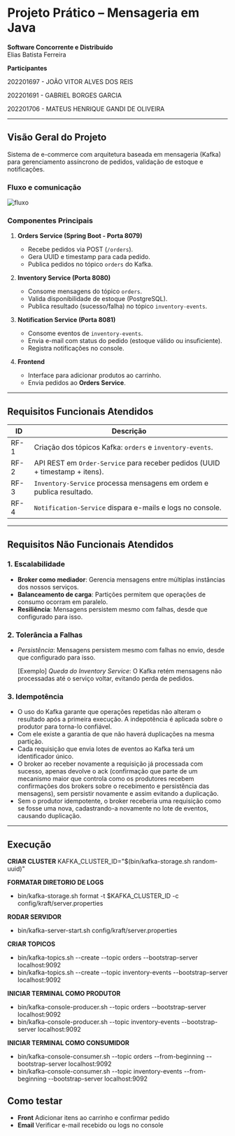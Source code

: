 # Projeto Prático – Mensageria em Java  
**Software Concorrente e Distribuído**  
Elias Batista Ferreira  


**Participantes**

202201697 - JOÃO VITOR ALVES DOS REIS

202201691 - GABRIEL BORGES GARCIA 

202201706 - MATEUS HENRIQUE GANDI DE OLIVEIRA 

---

## Visão Geral do Projeto  
Sistema de e-commerce com arquitetura baseada em mensageria (Kafka) para gerenciamento assíncrono de pedidos, validação de estoque e notificações.  

### Fluxo e comunicação
![fluxo](https://github.com/user-attachments/assets/59ff9019-1fdb-4a16-8cf8-b7c64dceff45)

### Componentes Principais  

1. **Orders Service (Spring Boot - Porta 8079)**  
   - Recebe pedidos via POST (`/orders`).  
   - Gera UUID e timestamp para cada pedido.  
   - Publica pedidos no tópico `orders` do Kafka.  

2. **Inventory Service (Porta 8080)**  
   - Consome mensagens do tópico `orders`.  
   - Valida disponibilidade de estoque (PostgreSQL).  
   - Publica resultado (sucesso/falha) no tópico `inventory-events`.  

3. **Notification Service (Porta 8081)**  
   - Consome eventos de `inventory-events`.  
   - Envia e-mail com status do pedido (estoque válido ou insuficiente).  
   - Registra notificações no console.  

4. **Frontend**  
   - Interface para adicionar produtos ao carrinho.  
   - Envia pedidos ao **Orders Service**.  

---

## Requisitos Funcionais Atendidos  

| ID     | Descrição |  
|--------|-----------|  
| RF-1   | Criação dos tópicos Kafka: `orders` e `inventory-events`. |  
| RF-2   | API REST em `Order-Service` para receber pedidos (UUID + timestamp + itens). |  
| RF-3   | `Inventory-Service` processa mensagens em ordem e publica resultado. |  
| RF-4   | `Notification-Service` dispara e-mails e logs no console. |  

---

## Requisitos Não Funcionais Atendidos

### 1. Escalabilidade  
- **Broker como mediador**: Gerencia mensagens entre múltiplas instâncias dos nossos serviços.  
- **Balanceamento de carga**: Partições permitem que operações de consumo ocorram em paralelo.
- **Resiliência**: Mensagens persistem mesmo com falhas, desde que configurado para isso.

### 2. Tolerância a Falhas  
- *Persistência*: Mensagens persistem mesmo com falhas no envio, desde que configurado para isso.
  
    [Exemplo] *Queda do Inventory Service*: O Kafka retém mensagens não processadas até o serviço voltar, evitando perda de pedidos.  

### 3. Idempotência  
- O uso do Kafka garante que operações repetidas não alteram o resultado após a primeira execução. A indepotência é aplicada sobre o produtor para torna-lo confiável.  
- Com ele existe a garantia de que não haverá duplicações na mesma partição.
- Cada requisição que envia lotes de eventos ao Kafka terá um identificador único.
- O broker ao receber novamente a requisição já processada com sucesso, apenas devolve o ack (confirmação que parte de um mecanismo maior que controla como os produtores recebem confirmações dos brokers sobre o recebimento e persistência das mensagens), sem persistir novamente e assim evitando a duplicação.
- Sem o produtor idempotente, o broker receberia uma requisição como se fosse uma nova, cadastrando-a novamente no lote de eventos, causando duplicação.

---
## Execução

**CRIAR CLUSTER**
KAFKA_CLUSTER_ID="$(bin/kafka-storage.sh random-uuid)"

**FORMATAR DIRETORIO DE LOGS**
- bin/kafka-storage.sh format -t $KAFKA_CLUSTER_ID -c config/kraft/server.properties

**RODAR SERVIDOR**
- bin/kafka-server-start.sh config/kraft/server.properties

**CRIAR TOPICOS**
- bin/kafka-topics.sh --create --topic orders --bootstrap-server localhost:9092
- bin/kafka-topics.sh --create --topic inventory-events --bootstrap-server localhost:9092

**INICIAR TERMINAL COMO PRODUTOR**
- bin/kafka-console-producer.sh --topic orders --bootstrap-server localhost:9092
- bin/kafka-console-producer.sh --topic inventory-events --bootstrap-server localhost:9092

**INICIAR TERMINAL COMO CONSUMIDOR**
- bin/kafka-console-consumer.sh --topic orders --from-beginning --bootstrap-server localhost:9092
- bin/kafka-console-consumer.sh --topic inventory-events --from-beginning --bootstrap-server localhost:9092

## Como testar
- **Front** Adicionar itens ao carrinho e confirmar pedido
- **Email** Verificar e-mail recebido ou logs no console
